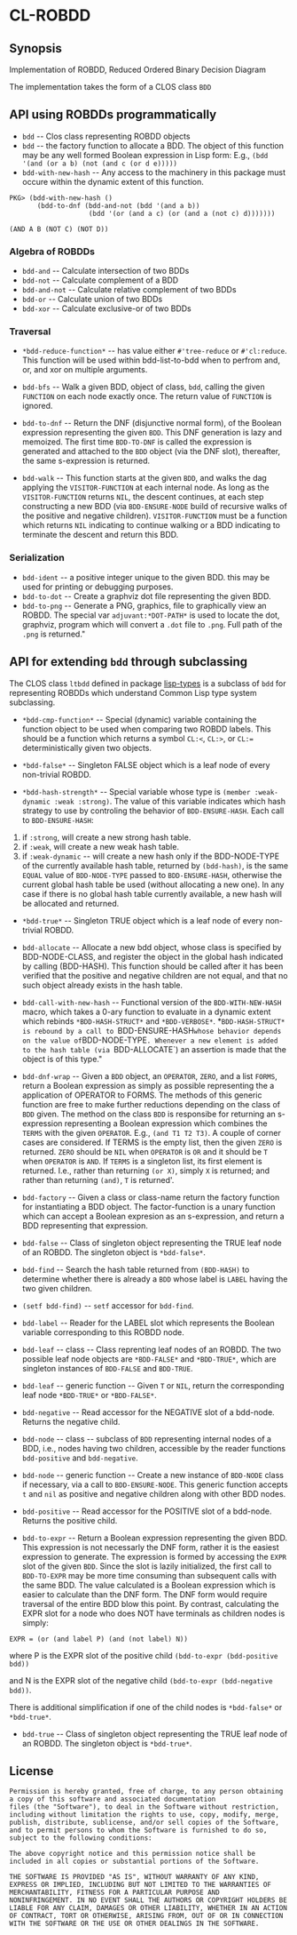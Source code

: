 # CL-ROBDD

## Synopsis
Implementation of ROBDD, Reduced Ordered Binary Decision Diagram

The implementation takes the form of a CLOS class `BDD`	


## API using ROBDDs programmatically

* `bdd` -- Clos class representing ROBDD objects
* `bdd` -- the factory function to allocate a BDD.  The object of this function may be any well formed Boolean expression in Lisp form:  E.g., `(bdd '(and (or a b) (not (and c (or d e)))))`
* `bdd-with-new-hash` -- Any access to the machinery in this package must occure within the dynamic extent of this function.
```
PKG> (bdd-with-new-hash ()
       (bdd-to-dnf (bdd-and-not (bdd '(and a b))
			        (bdd '(or (and a c) (or (and a (not c) d)))))))

(AND A B (NOT C) (NOT D))
```

### Algebra of ROBDDs
* `bdd-and` -- Calculate intersection of two BDDs
* `bdd-not` -- Calculate complement of a BDD
* `bdd-and-not` -- Calculate relative complement of two BDDs
* `bdd-or` -- Calculate union of two BDDs
* `bdd-xor` -- Calculate exclusive-or of two BDDs

### Traversal
* `*bdd-reduce-function*` -- has value either  `#'tree-reduce` or `#'cl:reduce`.
This function will be used within bdd-list-to-bdd when to perfrom and, or, and xor on multiple arguments.

* `bdd-bfs` --   Walk a given BDD, object of class, `bdd`, calling the given `FUNCTION` on each node exactly once.
The return value of `FUNCTION` is ignored.

* `bdd-to-dnf` -- Return the DNF (disjunctive normal form), of the Boolean expression representing the
given `BDD`.  This DNF generation is lazy and memoized.  The first time `BDD-TO-DNF` is called
the expression is generated and attached to the `BDD` object (via the DNF slot), 
thereafter, the same s-expression is returned.

* `bdd-walk` --   This function starts at the given `BDD`, and walks the dag applying
the `VISITOR-FUNCTION` at each internal node.  As long as the `VISITOR-FUNCTION`
returns `NIL`, the descent continues, at each step constructing a new BDD
(via `BDD-ENSURE-NODE` build of recursive walks of the positive and negative
children).
`VISITOR-FUNCTION` must be a function which returns `NIL` indicating to continue walking
   or a BDD indicating to terminate the descent and return this BDD.


### Serialization 

* `bdd-ident` -- a positive integer unique to the given BDD.  this may be used for printing or debugging purposes.
* `bdd-to-dot` -- Create a graphviz dot file representing the given BDD.
* `bdd-to-png` -- Generate a PNG, graphics, file to
graphically view an ROBDD.  The special var `adjuvant:*DOT-PATH*` is used to
locate the dot, graphviz, program which will convert a `.dot` file to
`.png`. Full path of the `.png` is returned."


## API for extending `bdd` through subclassing

The CLOS class `ltbdd` defined in package [lisp-types](../lisp-types/README.md) is a subclass of `bdd`
for representing ROBDDs which understand Common Lisp type system subclassing.

* `*bdd-cmp-function*` -- Special (dynamic) variable containing the function object to be used
when comparing two ROBDD labels.  This should be a function which returns a symbol `CL:<`, `CL:>`, or `CL:=` deterministically
given two objects.

* `*bdd-false*` -- Singleton FALSE object which is a leaf node of every non-trivial ROBDD.

* `*bdd-hash-strength*` -- Special variable whose type is `(member :weak-dynamic :weak :strong)`.
The value of this variable indicates which hash strategy to use by controling the behavior of `BDD-ENSURE-HASH`.
Each call to `BDD-ENSURE-HASH`: 
1) if `:strong`, will create a new strong hash table. 
2) if `:weak`, will create a new weak hash table.
3) if `:weak-dynamic` -- will create a new hash only if the BDD-NODE-TYPE of the currently available hash table, returned by `(bdd-hash)`, is the same `EQUAL` value of `BDD-NODE-TYPE` passed to `BDD-ENSURE-HASH`, otherwise the current global hash table be used (without allocating a new one).   In any case if there is no global hash table currently available, a new hash will be allocated and returned.

* `*bdd-true*` -- Singleton TRUE object which is a leaf node of every non-trivial ROBDD.

* `bdd-allocate` -- Allocate a new bdd object, whose class is specified by BDD-NODE-CLASS, and
register the object in the global hash indicated by calling (BDD-HASH).  This function should be
called after it has been verified that the positive and negative children are not equal, and
that no such object already exists in the hash table.

* `bdd-call-with-new-hash` -- Functional version of the
`BDD-WITH-NEW-HASH` macro, which takes a 0-ary function to evaluate in
a dynamic extent which rebinds `*BDD-HASH-STRUCT*` and
`*BDD-VERBOSE*`.  *`BDD-HASH-STRUCT* is rebound by a call to
`BDD-ENSURE-HASH` whose behavior depends on the value of `BDD-NODE-TYPE`.
Whenever a new element is added to the hash table (via `BDD-ALLOCATE`)
an assertion is made that the object is of this type."

* `bdd-dnf-wrap` --  Given a `BDD` object, an `OPERATOR`, `ZERO`, and a list `FORMS`,
return a Boolean expression as simply as possible representing the a application of
OPERATOR to FORMS.  The methods of this generic function are free to make further
reductions depending on the class of `BDD` given.
The method on the class `BDD` is responsibe for returning
an s-expression representing a Boolean expression
which combines the `TERMS` with the given `OPERATOR`.  E.g., `(and T1 T2 T3)`.
A couple of corner cases are considered.  If TERMS is the empty list, then
the given `ZERO` is returned.   `ZERO` should be `NIL` when `OPERATOR` is `OR` and it should
be `T` when `OPERATOR` is `AND`.  If `TERMS` is a singleton list, its first element is returned.
I.e., rather than returning `(or X)`, simply `X` is returned; and rather than returning `(and)`,
`T` is returned'.

* `bdd-factory` -- Given a class or class-name return the factory function for instantiating a BDD object.
The factor-function is a unary function which can accept a Boolean expresion as an s-expression,
and return a BDD representing that expression.

* `bdd-false` -- Class of singleton object representing the TRUE leaf node of an ROBDD.  The singleton object is `*bdd-false*`.

* `bdd-find` -- Search the hash table returned from `(BDD-HASH)` to determine
whether there is already a `BDD` whose label is `LABEL` having
the two given children.

* `(setf bdd-find)` -- `setf` accessor for `bdd-find`.

* `bdd-label` -- Reader for the LABEL slot which represents the Boolean variable corresponding to this ROBDD node.

* `bdd-leaf` -- class -- Class reprenting leaf nodes of an ROBDD.  The two possible leaf
node objects are `*BDD-FALSE*` and `*BDD-TRUE*`, which are singleton instances of
`BDD-FALSE` and `BDD-TRUE`.

* `bdd-leaf` -- generic function -- Given `T` or `NIL`, return the corresponding leaf node `*BDD-TRUE*` or `*BDD-FALSE*`.

* `bdd-negative` -- Read accessor for the NEGATIVE slot of a bdd-node.  Returns the negative child.

* `bdd-node` -- class -- subclass of `BDD` representing internal nodes of a BDD, i.e., nodes having
two children, accessible by the reader functions `bdd-positive` and `bdd-negative`.

* `bdd-node` -- generic function -- Create a new instance of
`BDD-NODE` class if necessary, via a call to `BDD-ENSURE-NODE`.  This
generic function accepts `t` and `nil` as positive and negative children
along with other BDD nodes.

* `bdd-positive` --  Read accessor for the POSITIVE slot of a bdd-node.  Returns the positive child.

* `bdd-to-expr` -- Return a Boolean expression representing the given BDD.  This expression is not
necessarly the DNF form, rather it is the easiest expression to generate.  The expression
is formed by accessing the `EXPR` slot of the given `BDD`.  Since the slot is lazily 
initialized, the first call to `BDD-TO-EXPR` may be more time consuming than subsequent
calls with the same BDD.
The value calculated is a Boolean expression which is easier to calculate
than the DNF form.   The DNF form would require traversal of the entire BDD
blow this point.  By contrast, calculating the EXPR slot for a node who
does NOT have terminals as children nodes is simply:

`EXPR = (or (and label P) (and (not label) N))`

where P is the EXPR slot of the positive child `(bdd-to-expr (bdd-positive bdd))`

and N is the EXPR slot of the negative child `(bdd-to-expr (bdd-negative bdd))`.
  
There is additional simplification if one of the child nodes is `*bdd-false*`
or `*bdd-true*`.

* `bdd-true` -- Class of singleton object representing the TRUE leaf node of an ROBDD. The singleton object is `*bdd-true*`.


## License

~~~~
Permission is hereby granted, free of charge, to any person obtaining
a copy of this software and associated documentation
files (the "Software"), to deal in the Software without restriction,
including without limitation the rights to use, copy, modify, merge,
publish, distribute, sublicense, and/or sell copies of the Software,
and to permit persons to whom the Software is furnished to do so,
subject to the following conditions:

The above copyright notice and this permission notice shall be
included in all copies or substantial portions of the Software.

THE SOFTWARE IS PROVIDED "AS IS", WITHOUT WARRANTY OF ANY KIND,
EXPRESS OR IMPLIED, INCLUDING BUT NOT LIMITED TO THE WARRANTIES OF
MERCHANTABILITY, FITNESS FOR A PARTICULAR PURPOSE AND
NONINFRINGEMENT. IN NO EVENT SHALL THE AUTHORS OR COPYRIGHT HOLDERS BE
LIABLE FOR ANY CLAIM, DAMAGES OR OTHER LIABILITY, WHETHER IN AN ACTION
OF CONTRACT, TORT OR OTHERWISE, ARISING FROM, OUT OF OR IN CONNECTION
WITH THE SOFTWARE OR THE USE OR OTHER DEALINGS IN THE SOFTWARE.
~~~~
